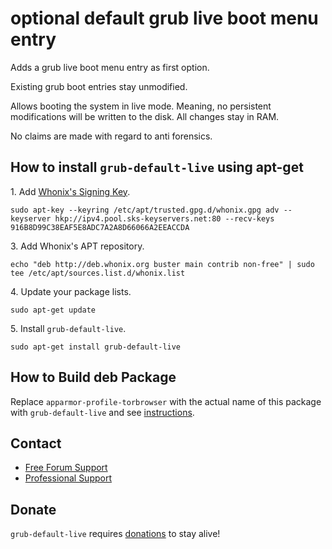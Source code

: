 # optional default grub live boot menu entry #

Adds a grub live boot menu entry as first option.

Existing grub boot entries stay unmodified.

Allows booting the system in live mode. Meaning, no persistent modifications
will be written to the disk. All changes stay in RAM.

No claims are made with regard to anti forensics.
## How to install `grub-default-live` using apt-get ##

1\. Add [Whonix's Signing Key](https://www.whonix.org/wiki/Whonix_Signing_Key).

```
sudo apt-key --keyring /etc/apt/trusted.gpg.d/whonix.gpg adv --keyserver hkp://ipv4.pool.sks-keyservers.net:80 --recv-keys 916B8D99C38EAF5E8ADC7A2A8D66066A2EEACCDA
```

3\. Add Whonix's APT repository.

```
echo "deb http://deb.whonix.org buster main contrib non-free" | sudo tee /etc/apt/sources.list.d/whonix.list
```

4\. Update your package lists.

```
sudo apt-get update
```

5\. Install `grub-default-live`.

```
sudo apt-get install grub-default-live
```

## How to Build deb Package ##

Replace `apparmor-profile-torbrowser` with the actual name of this package with `grub-default-live` and see [instructions](https://www.whonix.org/wiki/Dev/Build_Documentation/apparmor-profile-torbrowser).

## Contact ##

* [Free Forum Support](https://forums.whonix.org)
* [Professional Support](https://www.whonix.org/wiki/Professional_Support)

## Donate ##

`grub-default-live` requires [donations](https://www.whonix.org/wiki/Donate) to stay alive!
